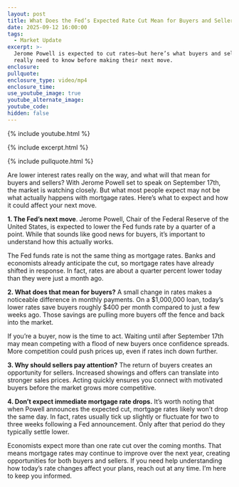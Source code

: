 ```yaml
---
layout: post
title: What Does the Fed’s Expected Rate Cut Mean for Buyers and Sellers?
date: 2025-09-12 16:00:00
tags:
  - Market Update
excerpt: >-
  Jerome Powell is expected to cut rates—but here’s what buyers and sellers
  really need to know before making their next move.
enclosure:
pullquote:
enclosure_type: video/mp4
enclosure_time:
use_youtube_image: true
youtube_alternate_image:
youtube_code:
hidden: false
---
```

{% include youtube.html %}

{% include excerpt.html %}

{% include pullquote.html %}

Are lower interest rates really on the way, and what will that mean for buyers and sellers? With Jerome Powell set to speak on September 17th, the market is watching closely. But what most people expect may not be what actually happens with mortgage rates. Here’s what to expect and how it could affect your next move.

**1\. The Fed’s next move**. Jerome Powell, Chair of the Federal Reserve of the United States, is expected to lower the Fed funds rate by a quarter of a point. While that sounds like good news for buyers, it’s important to understand how this actually works.

The Fed funds rate is not the same thing as mortgage rates. Banks and economists already anticipate the cut, so mortgage rates have already shifted in response. In fact, rates are about a quarter percent lower today than they were just a month ago.

**2\. What does that mean for buyers?** A small change in rates makes a noticeable difference in monthly payments. On a $1,000,000 loan, today’s lower rates save buyers roughly $400 per month compared to just a few weeks ago. Those savings are pulling more buyers off the fence and back into the market.

If you’re a buyer, now is the time to act. Waiting until after September 17th may mean competing with a flood of new buyers once confidence spreads. More competition could push prices up, even if rates inch down further.

**3\. Why should sellers pay attention?** The return of buyers creates an opportunity for sellers. Increased showings and offers can translate into stronger sales prices. Acting quickly ensures you connect with motivated buyers before the market grows more competitive.

**4\. Don’t expect immediate mortgage rate drops.** It’s worth noting that when Powell announces the expected cut, mortgage rates likely won’t drop the same day. In fact, rates usually tick up slightly or fluctuate for two to three weeks following a Fed announcement. Only after that period do they typically settle lower.

Economists expect more than one rate cut over the coming months. That means mortgage rates may continue to improve over the next year, creating opportunities for both buyers and sellers. If you need help understanding how today’s rate changes affect your plans, reach out at any time. I’m here to keep you informed.

&nbsp;